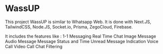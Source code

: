 # WassUP

This project WassUP is similar to Whatsapp Web. It is done with Next.JS, TailwindCSS, Node.JS, Socket.io, Prisma, ZegoCloud, Firebase.

It includes the features like :
 1-1 Messaging
 Real Time Chat
 Image Message
 Audio Message
 Message Status and Time 
 Unread Message Indication
 Voice Call
 Video Call
 Chat Filtering


